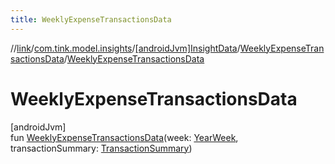 ```yaml
---
title: WeeklyExpenseTransactionsData
---
```

//[link](../../../../index.html)/[com.tink.model.insights](../../index.html)/[[androidJvm]InsightData](../index.html)/[WeeklyExpenseTransactionsData](index.html)/[WeeklyExpenseTransactionsData](-weekly-expense-transactions-data.html)



# WeeklyExpenseTransactionsData



[androidJvm]\
fun [WeeklyExpenseTransactionsData](-weekly-expense-transactions-data.html)(week: [YearWeek](../../../com.tink.model.time/[android-jvm]-year-week/index.html), transactionSummary: [TransactionSummary](../../../com.tink.model.relations/[android-jvm]-transaction-summary/index.html))




